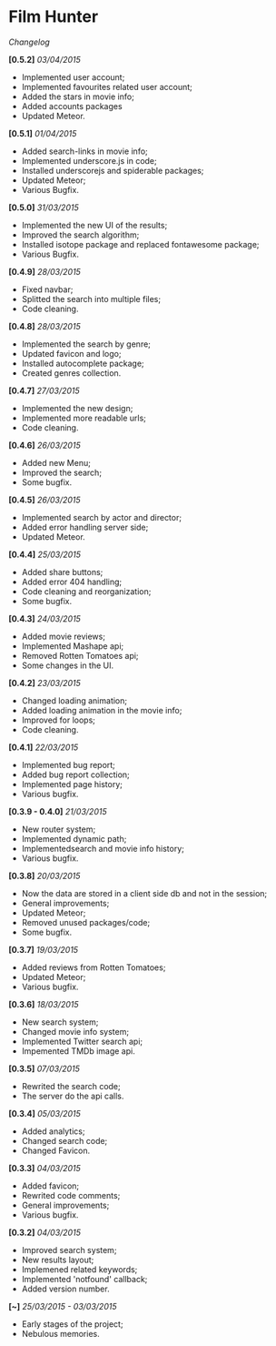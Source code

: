 # Film Hunter
*Changelog*

**[0.5.2]** *03/04/2015*
- Implemented user account;
- Implemented favourites related user account;
- Added the stars in movie info;
- Added accounts packages
- Updated Meteor.

**[0.5.1]** *01/04/2015*
- Added search-links in movie info;
- Implemented underscore.js in code;
- Installed underscorejs and spiderable packages;
- Updated Meteor;
- Various Bugfix.

**[0.5.0]** *31/03/2015*
- Implemented the new UI of the results;
- Improved the search algorithm;
- Installed isotope package and replaced fontawesome package;
- Various Bugfix.

**[0.4.9]** *28/03/2015*
- Fixed navbar;
- Splitted the search into multiple files;
- Code cleaning.

**[0.4.8]** *28/03/2015*
- Implemented the search by genre;
- Updated favicon and logo;
- Installed autocomplete package;
- Created genres collection.

**[0.4.7]** *27/03/2015*
- Implemented the new design;
- Implemented more readable urls;
- Code cleaning.

**[0.4.6]** *26/03/2015*
- Added new Menu;
- Improved the search;
- Some bugfix.

**[0.4.5]** *26/03/2015*
- Implemented search by actor and director;
- Added error handling server side;
- Updated Meteor.

**[0.4.4]** *25/03/2015*
- Added share buttons;
- Added error 404 handling;
- Code cleaning and reorganization;
- Some bugfix.

**[0.4.3]** *24/03/2015*
- Added movie reviews;
- Implemented Mashape api;
- Removed Rotten Tomatoes api;
- Some changes in the UI.

**[0.4.2]** *23/03/2015*
- Changed loading animation;
- Added loading animation in the movie info;
- Improved for loops;
- Code cleaning.

**[0.4.1]** *22/03/2015*
- Implemented bug report;
- Added bug report collection;
- Implemented page history;
- Various bugfix.

**[0.3.9 - 0.4.0]** *21/03/2015*
- New router system;
- Implemented dynamic path;
- Implementedsearch and movie info history;
- Various bugfix.

**[0.3.8]** *20/03/2015*
- Now the data are stored in a client side db and not in the session;
- General improvements;
- Updated Meteor;
- Removed unused packages/code;
- Some bugfix.

**[0.3.7]** *19/03/2015*
- Added reviews from Rotten Tomatoes;
- Updated Meteor;
- Various bugfix.

**[0.3.6]** *18/03/2015*
- New search system;
- Changed movie info system;
- Implemented Twitter search api;
- Impemented TMDb image api.

**[0.3.5]** *07/03/2015*
- Rewrited the search code;
- The server do the api calls.

**[0.3.4]** *05/03/2015*
- Added analytics;
- Changed search code;
- Changed Favicon.

**[0.3.3]** *04/03/2015*
- Added favicon;
- Rewrited code comments;
- General improvements;
- Various bugfix.

**[0.3.2]** *04/03/2015*
- Improved search system;
- New results layout;
- Implemened related keywords;
- Implemented 'notfound' callback;
- Added version number.

**[~]** *25/03/2015 - 03/03/2015*
- Early stages of the project;
- Nebulous memories.
